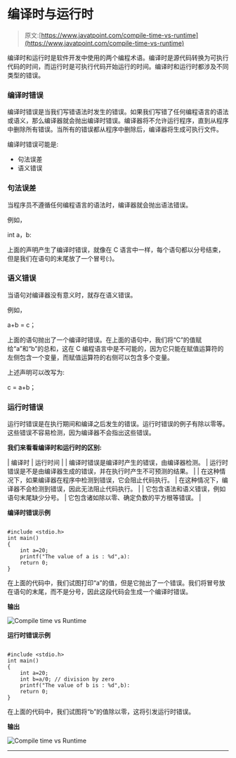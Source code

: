# 编译时与运行时

> 原文:[https://www.javatpoint.com/compile-time-vs-runtime](https://www.javatpoint.com/compile-time-vs-runtime)

编译时和运行时是软件开发中使用的两个编程术语。编译时是源代码转换为可执行代码的时间，而运行时是可执行代码开始运行的时间。编译时和运行时都涉及不同类型的错误。

### 编译时错误

编译时错误是当我们写错语法时发生的错误。如果我们写错了任何编程语言的语法或语义，那么编译器就会抛出编译时错误。编译器将不允许运行程序，直到从程序中删除所有错误。当所有的错误都从程序中删除后，编译器将生成可执行文件。

编译时错误可能是:

*   句法误差
*   语义错误

### 句法误差

当程序员不遵循任何编程语言的语法时，编译器就会抛出语法错误。

例如，

int a，b:

上面的声明产生了编译时错误，就像在 C 语言中一样，每个语句都以分号结束，但是我们在语句的末尾放了一个冒号(:)。

### 语义错误

当语句对编译器没有意义时，就存在语义错误。

例如，

a+b = c；

上面的语句抛出了一个编译时错误。在上面的语句中，我们将“C”的值赋给“a”和“b”的总和，这在 C 编程语言中是不可能的，因为它只能在赋值运算符的左侧包含一个变量，而赋值运算符的右侧可以包含多个变量。

上述声明可以改写为:

c = a+b；

### 运行时错误

运行时错误是在执行期间和编译之后发生的错误。运行时错误的例子有除以零等。这些错误不容易检测，因为编译器不会指出这些错误。

**我们来看看编译时和运行时的区别:**

| 编译时 | 运行时间 |
| 编译时错误是编译时产生的错误，由编译器检测。 | 运行时错误是不是由编译器生成的错误，并在执行时产生不可预测的结果。 |
| 在这种情况下，如果编译器在程序中检测到错误，它会阻止代码执行。 | 在这种情况下，编译器不会检测到错误，因此无法阻止代码执行。 |
| 它包含语法和语义错误，例如语句末尾缺少分号。 | 它包含诸如除以零、确定负数的平方根等错误。 |

**编译时错误示例**

```

#include <stdio.h>
int main()
{
    int a=20;
    printf("The value of a is : %d",a):
    return 0;
}

```

在上面的代码中，我们试图打印“a”的值，但是它抛出了一个错误。我们将冒号放在语句的末尾，而不是分号，因此这段代码会生成一个编译时错误。

**输出**

![Compile time vs Runtime](../Images/11a7aea8d1adb9dd17122410bb35f889.png)

**运行时错误示例**

```

#include <stdio.h>
int main()
{
    int a=20;
    int b=a/0; // division by zero
    printf("The value of b is : %d",b):
    return 0;
}

```

在上面的代码中，我们试图将“b”的值除以零，这将引发运行时错误。

**输出**

![Compile time vs Runtime](../Images/902ed5963ec22810fa7aa8f3e1716c1d.png)

* * *